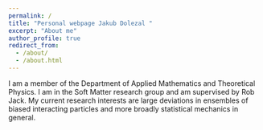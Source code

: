 ```yaml
---
permalink: /
title: "Personal webpage Jakub Dolezal "
excerpt: "About me"
author_profile: true
redirect_from: 
  - /about/
  - /about.html
---
```


I am a member of the Department of Applied Mathematics and Theoretical Physics. I am in the Soft Matter research group and am supervised by Rob Jack. My current research interests are large deviations in ensembles of biased interacting particles and more broadly statistical mechanics in general.
